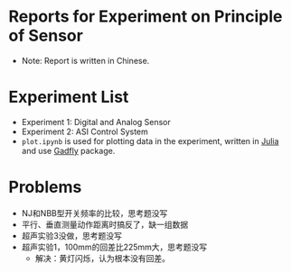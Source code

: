 # Reports for Experiment on Principle of Sensor
* Note: Report is written in Chinese.

# Experiment List
* Experiment 1: Digital and Analog Sensor
* Experiment 2: ASI Control System
* `plot.ipynb` is used for plotting data in the experiment, written in [Julia](julialang.org) and use [Gadfly](http://gadflyjl.org/stable/index.html) package.

# Problems
* NJ和NBB型开关频率的比较，思考题没写
* 平行、垂直测量动作距离时搞反了，缺一组数据
* 超声实验3没做，思考题没写
* 超声实验1，100mm的回差比225mm大，思考题没写
	* 解决：黄灯闪烁，认为根本没有回差。